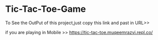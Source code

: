 # Tic-Tac-Toe-Game
To See the OutPut of this project,just copy this link and past in URL>>

if you are playing in Mobile >> https://tic-tac-toe.muqeemrazvi.repl.co/
